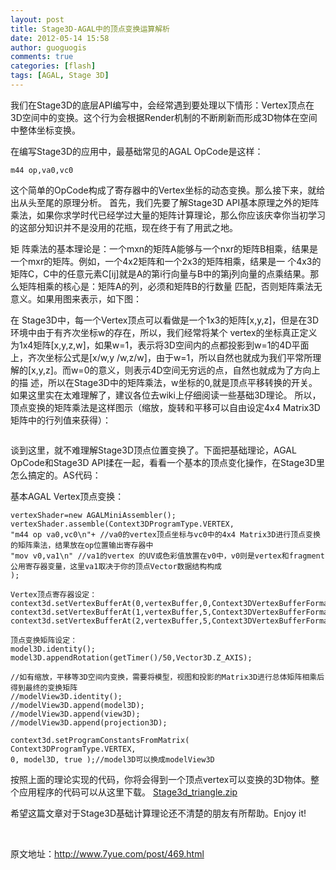 ```yaml
---
layout: post
title: Stage3D-AGAL中的顶点变换运算解析
date: 2012-05-14 15:58
author: guoguogis
comments: true
categories: [flash]
tags: [AGAL, Stage 3D]
---
```

我们在Stage3D的底层API编写中，会经常遇到要处理以下情形：Vertex顶点在3D空间中的变换。这个行为会根据Render机制的不断刷新而形成3D物体在空间中整体坐标变换。

在编写Stage3D的应用中，最基础常见的AGAL OpCode是这样：

```
m44 op,va0,vc0
```
这个简单的OpCode构成了寄存器中的Vertex坐标的动态变换。那么接下来，就给出从头至尾的原理分析。
首先，我们先要了解Stage3D API基本原理之外的矩阵乘法，如果你求学时代已经学过大量的矩阵计算理论，那么你应该庆幸你当初学习的这部分知识并不是没用的花瓶，现在终于有了用武之地。

矩 阵乘法的基本理论是：一个mxn的矩阵A能够与一个nxr的矩阵B相乘，结果是一个mxr的矩阵。例如，一个4x2矩阵和一个2x3的矩阵相乘，结果是一 个4x3的矩阵C，C中的任意元素C[ij]就是A的第i行向量与B中的第j列向量的点乘结果。那么矩阵相乘的核心是：矩阵A的列，必须和矩阵B的行数量 匹配，否则矩阵乘法无意义。如果用图来表示，如下图：
<img title="" src="http://www.7yue.com/upload/matrixmultiply.png" alt="" />

在 Stage3D中，每一个Vertex顶点可以看做是一个1x3的矩阵[x,y,z]，但是在3D环境中由于有齐次坐标w的存在，所以，我们经常将某个 vertex的坐标真正定义为1x4矩阵[x,y,z,w]，如果w=1，表示将3D空间内的点都投影到w=1的4D平面上，齐次坐标公式是[x/w,y /w,z/w]，由于w=1，所以自然也就成为我们平常所理解的[x,y,z]。而w=0的意义，则表示4D空间无穷远的点，自然也就成为了方向上的描 述，所以在Stage3D中的矩阵乘法，w坐标的0,就是顶点平移转换的开关。如果这里实在太难理解了，建议各位去wiki上仔细阅读一些基础3D理论。 所以，顶点变换的矩阵乘法是这样图示（缩放，旋转和平移可以自由设定4x4 Matrix3D矩阵中的行列值来获得）：

<img title="" src="http://www.7yue.com/upload/vertextransform.png" alt="" />

谈到这里，就不难理解Stage3D顶点位置变换了。下面把基础理论，AGAL OpCode和Stage3D API揉在一起，看看一个基本的顶点变化操作，在Stage3D里怎么搞定的。AS代码：

基本AGAL Vertex顶点变换：
```
vertexShader=new AGALMiniAssembler();
vertexShader.assemble(Context3DProgramType.VERTEX,
"m44 op va0,vc0\n"+ //va0的vertex顶点坐标与vc0中的4x4 Matrix3D进行顶点变换的矩阵乘法，结果放在op位置输出寄存器中
"mov v0,va1\n" //va1的vertex 的UV或色彩值放置在v0中，v0则是vertex和fragment公用寄存器变量，这里va1取决于你的顶点Vector数据结构构成
);

Vertex顶点寄存器设定：
context3d.setVertexBufferAt(0,vertexBuffer,0,Context3DVertexBufferFormat.FLOAT_2);
context3d.setVertexBufferAt(1,vertexBuffer,5,Context3DVertexBufferFormat.FLOAT_3);
context3d.setVertexBufferAt(2,vertexBuffer,5,Context3DVertexBufferFormat.FLOAT_4);

顶点变换矩阵设定：
model3D.identity();
model3D.appendRotation(getTimer()/50,Vector3D.Z_AXIS);

//如有缩放，平移等3D空间内变换，需要将模型，视图和投影的Matrix3D进行总体矩阵相乘后得到最终的变换矩阵
//modelView3D.identity();
//modelView3D.append(model3D);
//modelView3D.append(view3D);
//modelView3D.append(projection3D);

context3d.setProgramConstantsFromMatrix(
Context3DProgramType.VERTEX,
0, model3D, true );//model3D可以换成modelView3D
```
按照上面的理论实现的代码，你将会得到一个顶点vertex可以变换的3D物体。整个应用程序的代码可以从这里下载。
<a href="http://www.7yue.com/upload/Stage3d_triangle.zip" target="_blank">Stage3d_triangle.zip</a>

希望这篇文章对于Stage3D基础计算理论还不清楚的朋友有所帮助。Enjoy it!

&nbsp;

原文地址：<a title="http://www.7yue.com/post/469.html" href="http://www.7yue.com/post/469.html">http://www.7yue.com/post/469.html</a>
